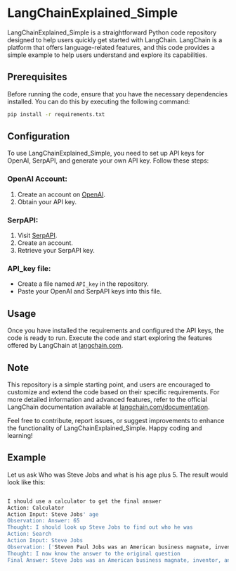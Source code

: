 # LangChainExplained_Simple

LangChainExplained_Simple is a straightforward Python code repository designed to help users quickly get started with LangChain. LangChain is a platform that offers language-related features, and this code provides a simple example to help users understand and explore its capabilities.

## Prerequisites

Before running the code, ensure that you have the necessary dependencies installed. You can do this by executing the following command:

```bash
pip install -r requirements.txt
```
## Configuration

To use LangChainExplained_Simple, you need to set up API keys for OpenAI, SerpAPI, and generate your own API key. Follow these steps:

### OpenAI Account:

1. Create an account on [OpenAI](https://www.openai.com/).
2. Obtain your API key.

### SerpAPI:

1. Visit [SerpAPI](https://serpapi.com/).
2. Create an account.
3. Retrieve your SerpAPI key.

### API_key file:

- Create a file named `API_key` in the repository.
- Paste your OpenAI and SerpAPI keys into this file.

## Usage

Once you have installed the requirements and configured the API keys, the code is ready to run. Execute the code and start exploring the features offered by LangChain at [langchain.com](https://langchain.com/).

## Note

This repository is a simple starting point, and users are encouraged to customize and extend the code based on their specific requirements. For more detailed information and advanced features, refer to the official LangChain documentation available at [langchain.com/documentation](https://langchain.com/documentation/).

Feel free to contribute, report issues, or suggest improvements to enhance the functionality of LangChainExplained_Simple. Happy coding and learning!

## Example

Let us ask Who was Steve Jobs and what is his age plus 5.
The result would look like this:

```bash

I should use a calculator to get the final answer
Action: Calculator
Action Input: Steve Jobs' age
Observation: Answer: 65
Thought: I should look up Steve Jobs to find out who he was
Action: Search
Action Input: Steve Jobs
Observation: ['Steven Paul Jobs was an American business magnate, inventor, and investor best known as the co-founder of Apple. Jobs was also chairman and majority shareholder of Pixar, and the founder of NeXT.', 'Steve Jobs main_tab_text: Overview.', 'Steve Jobs kgmid: /m/06y3r.', 'Steve Jobs born: February 24, 1955, San Francisco, CA.', 'Steve Jobs died: October 5, 2011, Palo Alto, CA.', 'Steve Jobs children: Lisa Brennan-Jobs, Eve Jobs, Reed Jobs, Erin Siena Jobs.', 'Steve Jobs spouse: Laurene Powell Jobs (m. 1991–2011).', 'Steve Jobs parents: Abdulfattah John Jandali, Joanne Schieble Simpson, Paul Jobs, Clara Jobs.', 'Steve Jobs organizations_founded: Apple, Pixar, NeXT, Apple Store.', 'Steve Jobs height: 6′ 2″.', 'Steve Jobs · Steven Paul Jobs (February 24, 1955 – October 5, 2011) was an American business magnate · Jobs was born in San Francisco · In 1985, Jobs departed ...', 'He was the last of a dying breed, a great entrepreneur. His work has impacted nearly every person on the planet in one way or another. The world has lost a ...', 'Steve Jobs, the visionary co-founder of Apple Inc., revolutionized technology and consumer electronics with his innovative products that ...', 'Steve Jobs was an American inventor, designer, and entrepreneur who was the cofounder, chief executive, and chairman of Apple Inc. Born in ...', 'Steve Jobs. This website is a repository of all things Steve Jobs — biography, pictures, videos of his keynotes and demos, quotes, interviews — you name it.', '39 Steve Jobs on the 2011 Forbes 400 - Apple cofounder Steve Jobs finally succumbed to cancer at the age of 56 on October 5th, leaving behind a legacy.', 'Steven P. Jobs, the visionary co-founder of Apple who helped usher in the era of personal computers and then led a cultural transformation ...', "The Real Leadership Lessons of Steve Jobs · Focus · Simplify · Take Responsibility End to End · When Behind, Leapfrog · Put Products Before Profits · Don't Be a ..."]
Thought: I now know the answer to the original question
Final Answer: Steve Jobs was an American business magnate, inventor, and investor best known as the co-founder of Apple. He was born on February 24, 1955 and his age plus 5 is 65.

```

